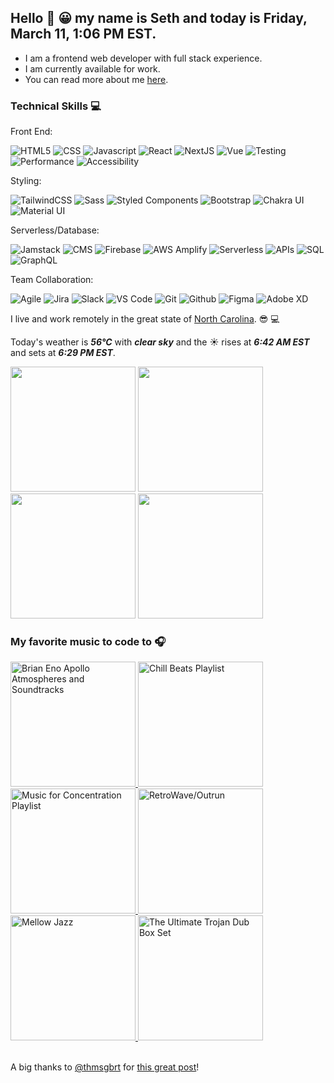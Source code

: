 ## Hello 👋 😀 my name is Seth and today is Friday, March 11, 1:06 PM EST.

- I am a frontend web developer with full stack experience.
- I am currently available for work.
- You can read more about me [here](https://sethhallcreative.com/).

### Technical Skills 💻

Front End:
<br>

![HTML5](https://img.shields.io/badge/-HTML5-E34F26?style=flat-square&logo=html5&logoColor=white)
![CSS](https://img.shields.io/badge/-CSS-1c4fd8?style=flat-square&logo=css3&logoColor=white)
![Javascript](https://img.shields.io/badge/-Javascript-fbbf24?style=flat-square&logo=javascript&logoColor=white)
![React](https://img.shields.io/badge/-React-45b8d8?style=flat-square&logo=react&logoColor=white)
![NextJS](https://img.shields.io/badge/-NextJS-000000?style=flat-square&logo=next-dot-js&logoColor=white)
![Vue](https://img.shields.io/badge/-Vue-16b981?style=flat-square&logo=vue-dot-js&logoColor=white)
![Testing](https://img.shields.io/badge/-Testing-FB0043?style=flat-square)
![Performance](https://img.shields.io/badge/-Performance-1B6277?style=flat-square)
![Accessibility](https://img.shields.io/badge/-Accessibility-23977B?style=flat-square)

Styling:
<br>

![TailwindCSS](https://img.shields.io/badge/-TailwindCSS-0c91b1?style=flat-square&logo=tailwind-css&logoColor=white)
![Sass](https://img.shields.io/badge/-Sass-CC6699?style=flat-square&logo=sass&logoColor=white)
![Styled Components](https://img.shields.io/badge/-Styled_Components-db7092?style=flat-square&logo=styled-components&logoColor=white)
![Bootstrap](https://img.shields.io/badge/-Bootstrap-7951b3?style=flat-square&logo=bootstrap&logoColor=white)
![Chakra UI](https://img.shields.io/badge/-Chakra_UI-66c9cc?style=flat-square&logo=chakra-ui&logoColor=white)
![Material UI](https://img.shields.io/badge/-Material_UI-0081CB?style=flat-square&logo=material-ui&logoColor=white)

Serverless/Database:
<br>

![Jamstack](https://img.shields.io/badge/-Jamstack-db2877?style=flat-square&logo=jamstack&logoColor=white)
![CMS](https://img.shields.io/badge/-CMS-AE58CD?style=flat-square)
![Firebase](https://img.shields.io/badge/-Firebase-f59e0b?style=flat-square&logo=firebase&logoColor=white)
![AWS Amplify](https://img.shields.io/badge/-AWS_Amplify-FF9900?style=flat-square&logo=aws-amplify&logoColor=white)
![Serverless](https://img.shields.io/badge/-Serverless-ea580e?style=flat-square&logo=severless&logoColor=white)
![APIs](https://img.shields.io/badge/-APIs-5046e4?style=flat-square)
![SQL](https://img.shields.io/badge/-SQL-000000?style=flat-square)
![GraphQL](https://img.shields.io/badge/-GraphQL-E10098?style=flat-square&logo=graphql&logoColor=white)

Team Collaboration:
<br>

![Agile](https://img.shields.io/badge/-Agile-0C6DA9?style=flat-square)
![Jira](https://img.shields.io/badge/-Jira-0252cc?style=flat-square&logo=jira&logoColor=white)
![Slack](https://img.shields.io/badge/-Slack-4A154B?style=flat-square&logo=slack&logoColor=white)
![VS Code](https://img.shields.io/badge/-VS_Code-007ACC?style=flat-square&logo=visual-studio-code&logoColor=white)
![Git](https://img.shields.io/badge/-Git-F05032?style=flat-square&logo=git&logoColor=white)
![Github](https://img.shields.io/badge/-GitHub-181717?style=flat-square&logo=github&logoColor=white)
![Figma](https://img.shields.io/badge/-Figma-F24E1E?style=flat-square&logo=figma&logoColor=white)
![Adobe XD](https://img.shields.io/badge/-Adobe_XD-FF61F6?style=flat-square&logo=adobe-xd&logoColor=white)
<br>

I live and work remotely in the great state of [North Carolina](https://www.wikiwand.com/en/North_Carolina). 😎 💻

Today's weather is ***56°C*** with ***clear sky*** and the ☀️ rises at ***6:42 AM EST*** and sets at ***6:29 PM EST***.

<!--Instagram Images-->
<img width="200" src="https:&#x2F;&#x2F;cdn1.picuki.com&#x2F;hosted-by-instagram&#x2F;q&#x3D;0exhNuNYnjBGZDHIdN5WmL9I2OAzFg5RNecaS7j0nyZiNxIsbHWB58ltwdGn%7C%7CDh6Kwh9HS+Lfjhl4YgjUV1YZFd5P0PcS7eLSDhW6qqdUICj2jNg95FklLs2KnIeZ3Cr8MIuOzjYMTIfQeoEH%7C%7Cb2r+MX5vvwbTYNpi2TNLxCyQlWotfpUrJy9ZRzt52U1h+189JldAJZ+jtvdBFundPZlTIeAf3+Idp1orN2S%7C%7CkKn9UEuKK%7C%7C1SO2ECMseW16GX6Rv5+HoOAAuiDpYGhpqjHheKc4EEMWggiQ+jkbu9o+p72IbKxVgNcHkvmACmMDUjFKhRJqwLm6tQLsSUHv3EBQnjeelvW+eqN29qrREcypb4+7%7C%7CXbTTOSNNohPUF5cDLHRYH7aF9OAFPB3ubIYFOh00nmQ5BKMVr%7C%7CVmhx0WWMY0GbYLccoBcKTx5C3+3ON1T+Ipl9o" /> <img width="200" src="https:&#x2F;&#x2F;cdn1.picuki.com&#x2F;hosted-by-instagram&#x2F;q&#x3D;0exhNuNYnjBGZDHIdN5WmL9I2OAzFg5RNecaS7j0nyZiNxIsbHWB58ltwdGn%7C%7CDh6Kwh9HS+Lfjhl54gvUVpYZFd5NETfTbaKSzpX76+dVYCj1T1k9p9gnbo9KHIaY3Os8solOzjYMTIfQeoEH%7C%7Cb2r+we5vvwbTYNpy2TNLxDyQlWotfpUrJy9ZRzt52U1h+189JldAJZ+jtvdBFundPZlTIeAf3+Idp1orN2S%7C%7CkKn9UEuKK%7C%7C1SO2ECMseW16GX6Rv5+HoOAAuiDpYGhpqzbheKc4EEMWggiJpk4Lja0fuqaFDaxV5vIAvPHoCmMDUjFKhRJqwLm6tQLsSUHv3EBQnjeelvW+eqN29qrREcyNat7dnC%7C%7CWd4jHK68BRGs3VvLYdUfxeNGTJMVmmNlJSvdeznuR8T7rY4PVmhx0WWMY0GaqWcIlBcKTx5C3+3ON1T+Ipl9o" /> <img width="200" src="https:&#x2F;&#x2F;cdn1.picuki.com&#x2F;hosted-by-instagram&#x2F;q&#x3D;0exhNuNYnjBGZDHIdN5WmL9I2OAzFg5RNecaS7j0nyZiNxIsbHWB58ltwdGn%7C%7CDh6Kwh9HS+Lfjhl5Y0uU1xTZFZ6O0TbSreJSzdQ66qbVICr0T1g955okbY9JXYZYn+s9cZDCnicKyVHDe0AUq%7C%7Cm6vZNuKyBOTUAyXCUMLQKnmICjtCsCOwlktcf7KG4iF+44ooiMDxN4Gosak89sNyJ52tEWvrxfMh2pqV5CLkJnoE65ezRmCSsTDx6LShBGTOgtYPCwroJjQLCYCAptkqCZpF2DRoMhWL9shI8760MjoHyGYpP+N8ZkObUT2RaCCE%7C%7C4RtmzcTtqAL5MTOT8XkK9mOD0YyaI%7C%7C0ns7OnDPW+DPD6ni%7C%7CFP+ONEe1qVi4cELH7VAbQMsTwCM0EwNkcTqxqggnzzwi+S6P92E4mBjNM22c&#x3D;" /> <img width="200" src="https:&#x2F;&#x2F;cdn1.picuki.com&#x2F;hosted-by-instagram&#x2F;q&#x3D;0exhNuNYnjBGZDHIdN5WmL9I2OAzFg5RNecaS7j0nyZiNxIsbHWB58ltwdGn%7C%7CDh6Kwh9HS+Lfjhl5IMsWFlVZFZyOE3XSLWASjtT7K+RUYCq0Tdu9pZnnb0xL3QXZnGt9MIlOzjYMTIfQeoEH%7C%7Cb2rvUW+PPwazQFuDSQNOUtzCVG%7C%7CMm0X51wmcQf8fTT0FOzv9QONzUavDt5YnYmoeLSvmcDUufkM8lmpKw5QKIei5RIuqHolST2F28pf2AwGTWL%7C%7CLTPnNEAhDe1JWRpvV6pRJY0J09Do16rgzsAhK143byDDNV3wecq6ObSSGtafk5to0RDl7actgLsLmOq3R4FjjSVzbvsIq4Zh6HPFdjQcpbl9SLMSOLQA7xoT3AJNuWDZlL+JcacCOtXlN56RMEa7W648SiNY%7C%7Cb72U4nVmdppRLYXNRPTf6i16agryDShDvW8w&#x3D;&#x3D;" />
<br>

### My favorite music to code to 🎧

<a href="https://open.spotify.com/album/1Km58i317Pm5bQR3wPHKcO">
  <img src="https://i.scdn.co/image/ab67616d00001e02a7ec5d3e166901845bd74fb1" alt="Brian Eno Apollo Atmospheres and Soundtracks" width="200px">
</a>

<a href="https://open.spotify.com/playlist/2rN3mSrzUcgjlj1TcEDTX7">
  <img src="https://i.scdn.co/image/ab67706c0000bebbcb7db8bdf70f8e8f57fd6d7f" alt="Chill Beats Playlist" width="200px">
</a>

<a href="https://open.spotify.com/playlist/37i9dQZF1DX3PFzdbtx1Us">
  <img src="https://i.scdn.co/image/ab67706f000000033466e2ac76e504f4131af598" alt="Music for Concentration Playlist" width="200px">
</a>

<a href="https://open.spotify.com/playlist/37i9dQZF1DXdLEN7aqioXM?si=c216195d37504cca">
  <img src="https://i.scdn.co/image/ab67706f00000003d868372b47b5f0514f0c40b6" alt="RetroWave/Outrun" width="200px">
</a>

<a href="https://open.spotify.com/playlist/5tYP3nadT118D1xWxpH87i?si=f4dbe936f8cd4828">
  <img src="https://mosaic.scdn.co/640/ab67616d0000b2731a05b72d0e1fc7a4e30d047dab67616d0000b273269c1f2d02d992ac68caba94ab67616d0000b2738e59495684817f8385a1d1b5ab67616d0000b273b4168399c175b4699e879fa0" alt="Mellow Jazz" width="200px">
</a>

<a href="https://open.spotify.com/playlist/60ULD4NjSbr6zWQ2EuGhZj?si=286f7fc4cb414847">
  <img src="https://i.scdn.co/image/ab67706c0000bebb7bf12ddf3d7f1dd291d21e53" alt="The Ultimate Trojan Dub Box Set" width="200px">
</a>
<br>
<br>

A big thanks to [@thmsgbrt](https://github.com/thmsgbrt) for [this great post](https://medium.com/swlh/how-to-create-a-self-updating-readme-md-for-your-github-profile-f8b05744ca91)!